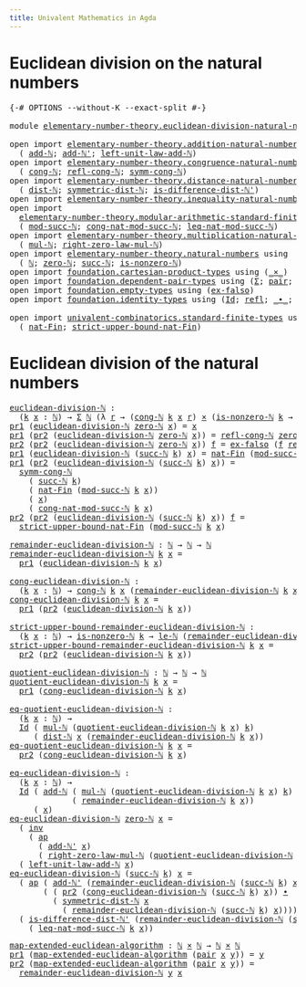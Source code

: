 ```yaml
---
title: Univalent Mathematics in Agda
---
```


# Euclidean division on the natural numbers

<pre class="Agda"><a id="100" class="Symbol">{-#</a> <a id="104" class="Keyword">OPTIONS</a> <a id="112" class="Pragma">--without-K</a> <a id="124" class="Pragma">--exact-split</a> <a id="138" class="Symbol">#-}</a>

<a id="143" class="Keyword">module</a> <a id="150" href="elementary-number-theory.euclidean-division-natural-numbers.html" class="Module">elementary-number-theory.euclidean-division-natural-numbers</a> <a id="210" class="Keyword">where</a>

<a id="217" class="Keyword">open</a> <a id="222" class="Keyword">import</a> <a id="229" href="elementary-number-theory.addition-natural-numbers.html" class="Module">elementary-number-theory.addition-natural-numbers</a> <a id="279" class="Keyword">using</a>
  <a id="287" class="Symbol">(</a> <a id="289" href="elementary-number-theory.addition-natural-numbers.html#988" class="Function">add-ℕ</a><a id="294" class="Symbol">;</a> <a id="296" href="elementary-number-theory.addition-natural-numbers.html#1061" class="Function">add-ℕ&#39;</a><a id="302" class="Symbol">;</a> <a id="304" href="elementary-number-theory.addition-natural-numbers.html#1350" class="Function">left-unit-law-add-ℕ</a><a id="323" class="Symbol">)</a>
<a id="325" class="Keyword">open</a> <a id="330" class="Keyword">import</a> <a id="337" href="elementary-number-theory.congruence-natural-numbers.html" class="Module">elementary-number-theory.congruence-natural-numbers</a> <a id="389" class="Keyword">using</a>
  <a id="397" class="Symbol">(</a> <a id="399" href="elementary-number-theory.congruence-natural-numbers.html#1668" class="Function">cong-ℕ</a><a id="405" class="Symbol">;</a> <a id="407" href="elementary-number-theory.congruence-natural-numbers.html#2639" class="Function">refl-cong-ℕ</a><a id="418" class="Symbol">;</a> <a id="420" href="elementary-number-theory.congruence-natural-numbers.html#2920" class="Function">symm-cong-ℕ</a><a id="431" class="Symbol">)</a>
<a id="433" class="Keyword">open</a> <a id="438" class="Keyword">import</a> <a id="445" href="elementary-number-theory.distance-natural-numbers.html" class="Module">elementary-number-theory.distance-natural-numbers</a> <a id="495" class="Keyword">using</a>
  <a id="503" class="Symbol">(</a> <a id="505" href="elementary-number-theory.distance-natural-numbers.html#1308" class="Function">dist-ℕ</a><a id="511" class="Symbol">;</a> <a id="513" href="elementary-number-theory.distance-natural-numbers.html#2384" class="Function">symmetric-dist-ℕ</a><a id="529" class="Symbol">;</a> <a id="531" href="elementary-number-theory.distance-natural-numbers.html#9837" class="Function">is-difference-dist-ℕ&#39;</a><a id="552" class="Symbol">)</a>
<a id="554" class="Keyword">open</a> <a id="559" class="Keyword">import</a> <a id="566" href="elementary-number-theory.inequality-natural-numbers.html" class="Module">elementary-number-theory.inequality-natural-numbers</a> <a id="618" class="Keyword">using</a> <a id="624" class="Symbol">(</a><a id="625" href="elementary-number-theory.inequality-natural-numbers.html#9483" class="Function">le-ℕ</a><a id="629" class="Symbol">)</a>
<a id="631" class="Keyword">open</a> <a id="636" class="Keyword">import</a>
  <a id="645" href="elementary-number-theory.modular-arithmetic-standard-finite-types.html" class="Module">elementary-number-theory.modular-arithmetic-standard-finite-types</a> <a id="711" class="Keyword">using</a>
  <a id="719" class="Symbol">(</a> <a id="721" href="elementary-number-theory.modular-arithmetic-standard-finite-types.html#2719" class="Function">mod-succ-ℕ</a><a id="731" class="Symbol">;</a> <a id="733" href="elementary-number-theory.modular-arithmetic-standard-finite-types.html#3426" class="Function">cong-nat-mod-succ-ℕ</a><a id="752" class="Symbol">;</a> <a id="754" href="elementary-number-theory.modular-arithmetic-standard-finite-types.html#26119" class="Function">leq-nat-mod-succ-ℕ</a><a id="772" class="Symbol">)</a>
<a id="774" class="Keyword">open</a> <a id="779" class="Keyword">import</a> <a id="786" href="elementary-number-theory.multiplication-natural-numbers.html" class="Module">elementary-number-theory.multiplication-natural-numbers</a> <a id="842" class="Keyword">using</a>
  <a id="850" class="Symbol">(</a> <a id="852" href="elementary-number-theory.multiplication-natural-numbers.html#1176" class="Function">mul-ℕ</a><a id="857" class="Symbol">;</a> <a id="859" href="elementary-number-theory.multiplication-natural-numbers.html#1733" class="Function">right-zero-law-mul-ℕ</a><a id="879" class="Symbol">)</a>
<a id="881" class="Keyword">open</a> <a id="886" class="Keyword">import</a> <a id="893" href="elementary-number-theory.natural-numbers.html" class="Module">elementary-number-theory.natural-numbers</a> <a id="934" class="Keyword">using</a>
  <a id="942" class="Symbol">(</a> <a id="944" href="elementary-number-theory.natural-numbers.html#1438" class="Datatype">ℕ</a><a id="945" class="Symbol">;</a> <a id="947" href="elementary-number-theory.natural-numbers.html#1459" class="InductiveConstructor">zero-ℕ</a><a id="953" class="Symbol">;</a> <a id="955" href="elementary-number-theory.natural-numbers.html#1472" class="InductiveConstructor">succ-ℕ</a><a id="961" class="Symbol">;</a> <a id="963" href="elementary-number-theory.natural-numbers.html#1920" class="Function">is-nonzero-ℕ</a><a id="975" class="Symbol">)</a>
<a id="977" class="Keyword">open</a> <a id="982" class="Keyword">import</a> <a id="989" href="foundation.cartesian-product-types.html" class="Module">foundation.cartesian-product-types</a> <a id="1024" class="Keyword">using</a> <a id="1030" class="Symbol">(</a><a id="1031" href="foundation-core.cartesian-product-types.html#577" class="Function Operator">_×_</a><a id="1034" class="Symbol">)</a>
<a id="1036" class="Keyword">open</a> <a id="1041" class="Keyword">import</a> <a id="1048" href="foundation.dependent-pair-types.html" class="Module">foundation.dependent-pair-types</a> <a id="1080" class="Keyword">using</a> <a id="1086" class="Symbol">(</a><a id="1087" href="foundation-core.dependent-pair-types.html#502" class="Record">Σ</a><a id="1088" class="Symbol">;</a> <a id="1090" href="foundation-core.dependent-pair-types.html#575" class="InductiveConstructor">pair</a><a id="1094" class="Symbol">;</a> <a id="1096" href="foundation-core.dependent-pair-types.html#592" class="Field">pr1</a><a id="1099" class="Symbol">;</a> <a id="1101" href="foundation-core.dependent-pair-types.html#604" class="Field">pr2</a><a id="1104" class="Symbol">)</a>
<a id="1106" class="Keyword">open</a> <a id="1111" class="Keyword">import</a> <a id="1118" href="foundation.empty-types.html" class="Module">foundation.empty-types</a> <a id="1141" class="Keyword">using</a> <a id="1147" class="Symbol">(</a><a id="1148" href="foundation.empty-types.html#1395" class="Function">ex-falso</a><a id="1156" class="Symbol">)</a>
<a id="1158" class="Keyword">open</a> <a id="1163" class="Keyword">import</a> <a id="1170" href="foundation.identity-types.html" class="Module">foundation.identity-types</a> <a id="1196" class="Keyword">using</a> <a id="1202" class="Symbol">(</a><a id="1203" href="foundation-core.identity-types.html#641" class="Datatype">Id</a><a id="1205" class="Symbol">;</a> <a id="1207" href="foundation-core.identity-types.html#694" class="InductiveConstructor">refl</a><a id="1211" class="Symbol">;</a> <a id="1213" href="foundation-core.identity-types.html#1239" class="Function Operator">_∙_</a><a id="1216" class="Symbol">;</a> <a id="1218" href="foundation-core.identity-types.html#1552" class="Function">inv</a><a id="1221" class="Symbol">;</a> <a id="1223" href="foundation-core.identity-types.html#2853" class="Function">ap</a><a id="1225" class="Symbol">)</a>

<a id="1228" class="Keyword">open</a> <a id="1233" class="Keyword">import</a> <a id="1240" href="univalent-combinatorics.standard-finite-types.html" class="Module">univalent-combinatorics.standard-finite-types</a> <a id="1286" class="Keyword">using</a>
  <a id="1294" class="Symbol">(</a> <a id="1296" href="univalent-combinatorics.standard-finite-types.html#5496" class="Function">nat-Fin</a><a id="1303" class="Symbol">;</a> <a id="1305" href="univalent-combinatorics.standard-finite-types.html#5597" class="Function">strict-upper-bound-nat-Fin</a><a id="1331" class="Symbol">)</a>
</pre>
# Euclidean division of the natural numbers

<pre class="Agda"><a id="euclidean-division-ℕ"></a><a id="1391" href="elementary-number-theory.euclidean-division-natural-numbers.html#1391" class="Function">euclidean-division-ℕ</a> <a id="1412" class="Symbol">:</a>
  <a id="1416" class="Symbol">(</a><a id="1417" href="elementary-number-theory.euclidean-division-natural-numbers.html#1417" class="Bound">k</a> <a id="1419" href="elementary-number-theory.euclidean-division-natural-numbers.html#1419" class="Bound">x</a> <a id="1421" class="Symbol">:</a> <a id="1423" href="elementary-number-theory.natural-numbers.html#1438" class="Datatype">ℕ</a><a id="1424" class="Symbol">)</a> <a id="1426" class="Symbol">→</a> <a id="1428" href="foundation-core.dependent-pair-types.html#502" class="Record">Σ</a> <a id="1430" href="elementary-number-theory.natural-numbers.html#1438" class="Datatype">ℕ</a> <a id="1432" class="Symbol">(λ</a> <a id="1435" href="elementary-number-theory.euclidean-division-natural-numbers.html#1435" class="Bound">r</a> <a id="1437" class="Symbol">→</a> <a id="1439" class="Symbol">(</a><a id="1440" href="elementary-number-theory.congruence-natural-numbers.html#1668" class="Function">cong-ℕ</a> <a id="1447" href="elementary-number-theory.euclidean-division-natural-numbers.html#1417" class="Bound">k</a> <a id="1449" href="elementary-number-theory.euclidean-division-natural-numbers.html#1419" class="Bound">x</a> <a id="1451" href="elementary-number-theory.euclidean-division-natural-numbers.html#1435" class="Bound">r</a><a id="1452" class="Symbol">)</a> <a id="1454" href="foundation-core.cartesian-product-types.html#577" class="Function Operator">×</a> <a id="1456" class="Symbol">(</a><a id="1457" href="elementary-number-theory.natural-numbers.html#1920" class="Function">is-nonzero-ℕ</a> <a id="1470" href="elementary-number-theory.euclidean-division-natural-numbers.html#1417" class="Bound">k</a> <a id="1472" class="Symbol">→</a> <a id="1474" href="elementary-number-theory.inequality-natural-numbers.html#9483" class="Function">le-ℕ</a> <a id="1479" href="elementary-number-theory.euclidean-division-natural-numbers.html#1435" class="Bound">r</a> <a id="1481" href="elementary-number-theory.euclidean-division-natural-numbers.html#1417" class="Bound">k</a><a id="1482" class="Symbol">))</a>
<a id="1485" href="foundation-core.dependent-pair-types.html#592" class="Field">pr1</a> <a id="1489" class="Symbol">(</a><a id="1490" href="elementary-number-theory.euclidean-division-natural-numbers.html#1391" class="Function">euclidean-division-ℕ</a> <a id="1511" href="elementary-number-theory.natural-numbers.html#1459" class="InductiveConstructor">zero-ℕ</a> <a id="1518" href="elementary-number-theory.euclidean-division-natural-numbers.html#1518" class="Bound">x</a><a id="1519" class="Symbol">)</a> <a id="1521" class="Symbol">=</a> <a id="1523" href="elementary-number-theory.euclidean-division-natural-numbers.html#1518" class="Bound">x</a>
<a id="1525" href="foundation-core.dependent-pair-types.html#592" class="Field">pr1</a> <a id="1529" class="Symbol">(</a><a id="1530" href="foundation-core.dependent-pair-types.html#604" class="Field">pr2</a> <a id="1534" class="Symbol">(</a><a id="1535" href="elementary-number-theory.euclidean-division-natural-numbers.html#1391" class="Function">euclidean-division-ℕ</a> <a id="1556" href="elementary-number-theory.natural-numbers.html#1459" class="InductiveConstructor">zero-ℕ</a> <a id="1563" href="elementary-number-theory.euclidean-division-natural-numbers.html#1563" class="Bound">x</a><a id="1564" class="Symbol">))</a> <a id="1567" class="Symbol">=</a> <a id="1569" href="elementary-number-theory.congruence-natural-numbers.html#2639" class="Function">refl-cong-ℕ</a> <a id="1581" href="elementary-number-theory.natural-numbers.html#1459" class="InductiveConstructor">zero-ℕ</a> <a id="1588" href="elementary-number-theory.euclidean-division-natural-numbers.html#1563" class="Bound">x</a>
<a id="1590" href="foundation-core.dependent-pair-types.html#604" class="Field">pr2</a> <a id="1594" class="Symbol">(</a><a id="1595" href="foundation-core.dependent-pair-types.html#604" class="Field">pr2</a> <a id="1599" class="Symbol">(</a><a id="1600" href="elementary-number-theory.euclidean-division-natural-numbers.html#1391" class="Function">euclidean-division-ℕ</a> <a id="1621" href="elementary-number-theory.natural-numbers.html#1459" class="InductiveConstructor">zero-ℕ</a> <a id="1628" href="elementary-number-theory.euclidean-division-natural-numbers.html#1628" class="Bound">x</a><a id="1629" class="Symbol">))</a> <a id="1632" href="elementary-number-theory.euclidean-division-natural-numbers.html#1632" class="Bound">f</a> <a id="1634" class="Symbol">=</a> <a id="1636" href="foundation.empty-types.html#1395" class="Function">ex-falso</a> <a id="1645" class="Symbol">(</a><a id="1646" href="elementary-number-theory.euclidean-division-natural-numbers.html#1632" class="Bound">f</a> <a id="1648" href="foundation-core.identity-types.html#694" class="InductiveConstructor">refl</a><a id="1652" class="Symbol">)</a>
<a id="1654" href="foundation-core.dependent-pair-types.html#592" class="Field">pr1</a> <a id="1658" class="Symbol">(</a><a id="1659" href="elementary-number-theory.euclidean-division-natural-numbers.html#1391" class="Function">euclidean-division-ℕ</a> <a id="1680" class="Symbol">(</a><a id="1681" href="elementary-number-theory.natural-numbers.html#1472" class="InductiveConstructor">succ-ℕ</a> <a id="1688" href="elementary-number-theory.euclidean-division-natural-numbers.html#1688" class="Bound">k</a><a id="1689" class="Symbol">)</a> <a id="1691" href="elementary-number-theory.euclidean-division-natural-numbers.html#1691" class="Bound">x</a><a id="1692" class="Symbol">)</a> <a id="1694" class="Symbol">=</a> <a id="1696" href="univalent-combinatorics.standard-finite-types.html#5496" class="Function">nat-Fin</a> <a id="1704" class="Symbol">(</a><a id="1705" href="elementary-number-theory.modular-arithmetic-standard-finite-types.html#2719" class="Function">mod-succ-ℕ</a> <a id="1716" href="elementary-number-theory.euclidean-division-natural-numbers.html#1688" class="Bound">k</a> <a id="1718" href="elementary-number-theory.euclidean-division-natural-numbers.html#1691" class="Bound">x</a><a id="1719" class="Symbol">)</a>
<a id="1721" href="foundation-core.dependent-pair-types.html#592" class="Field">pr1</a> <a id="1725" class="Symbol">(</a><a id="1726" href="foundation-core.dependent-pair-types.html#604" class="Field">pr2</a> <a id="1730" class="Symbol">(</a><a id="1731" href="elementary-number-theory.euclidean-division-natural-numbers.html#1391" class="Function">euclidean-division-ℕ</a> <a id="1752" class="Symbol">(</a><a id="1753" href="elementary-number-theory.natural-numbers.html#1472" class="InductiveConstructor">succ-ℕ</a> <a id="1760" href="elementary-number-theory.euclidean-division-natural-numbers.html#1760" class="Bound">k</a><a id="1761" class="Symbol">)</a> <a id="1763" href="elementary-number-theory.euclidean-division-natural-numbers.html#1763" class="Bound">x</a><a id="1764" class="Symbol">))</a> <a id="1767" class="Symbol">=</a>
  <a id="1771" href="elementary-number-theory.congruence-natural-numbers.html#2920" class="Function">symm-cong-ℕ</a>
    <a id="1787" class="Symbol">(</a> <a id="1789" href="elementary-number-theory.natural-numbers.html#1472" class="InductiveConstructor">succ-ℕ</a> <a id="1796" href="elementary-number-theory.euclidean-division-natural-numbers.html#1760" class="Bound">k</a><a id="1797" class="Symbol">)</a>
    <a id="1803" class="Symbol">(</a> <a id="1805" href="univalent-combinatorics.standard-finite-types.html#5496" class="Function">nat-Fin</a> <a id="1813" class="Symbol">(</a><a id="1814" href="elementary-number-theory.modular-arithmetic-standard-finite-types.html#2719" class="Function">mod-succ-ℕ</a> <a id="1825" href="elementary-number-theory.euclidean-division-natural-numbers.html#1760" class="Bound">k</a> <a id="1827" href="elementary-number-theory.euclidean-division-natural-numbers.html#1763" class="Bound">x</a><a id="1828" class="Symbol">))</a>
    <a id="1835" class="Symbol">(</a> <a id="1837" href="elementary-number-theory.euclidean-division-natural-numbers.html#1763" class="Bound">x</a><a id="1838" class="Symbol">)</a>
    <a id="1844" class="Symbol">(</a> <a id="1846" href="elementary-number-theory.modular-arithmetic-standard-finite-types.html#3426" class="Function">cong-nat-mod-succ-ℕ</a> <a id="1866" href="elementary-number-theory.euclidean-division-natural-numbers.html#1760" class="Bound">k</a> <a id="1868" href="elementary-number-theory.euclidean-division-natural-numbers.html#1763" class="Bound">x</a><a id="1869" class="Symbol">)</a>
<a id="1871" href="foundation-core.dependent-pair-types.html#604" class="Field">pr2</a> <a id="1875" class="Symbol">(</a><a id="1876" href="foundation-core.dependent-pair-types.html#604" class="Field">pr2</a> <a id="1880" class="Symbol">(</a><a id="1881" href="elementary-number-theory.euclidean-division-natural-numbers.html#1391" class="Function">euclidean-division-ℕ</a> <a id="1902" class="Symbol">(</a><a id="1903" href="elementary-number-theory.natural-numbers.html#1472" class="InductiveConstructor">succ-ℕ</a> <a id="1910" href="elementary-number-theory.euclidean-division-natural-numbers.html#1910" class="Bound">k</a><a id="1911" class="Symbol">)</a> <a id="1913" href="elementary-number-theory.euclidean-division-natural-numbers.html#1913" class="Bound">x</a><a id="1914" class="Symbol">))</a> <a id="1917" href="elementary-number-theory.euclidean-division-natural-numbers.html#1917" class="Bound">f</a> <a id="1919" class="Symbol">=</a>
  <a id="1923" href="univalent-combinatorics.standard-finite-types.html#5597" class="Function">strict-upper-bound-nat-Fin</a> <a id="1950" class="Symbol">(</a><a id="1951" href="elementary-number-theory.modular-arithmetic-standard-finite-types.html#2719" class="Function">mod-succ-ℕ</a> <a id="1962" href="elementary-number-theory.euclidean-division-natural-numbers.html#1910" class="Bound">k</a> <a id="1964" href="elementary-number-theory.euclidean-division-natural-numbers.html#1913" class="Bound">x</a><a id="1965" class="Symbol">)</a>

<a id="remainder-euclidean-division-ℕ"></a><a id="1968" href="elementary-number-theory.euclidean-division-natural-numbers.html#1968" class="Function">remainder-euclidean-division-ℕ</a> <a id="1999" class="Symbol">:</a> <a id="2001" href="elementary-number-theory.natural-numbers.html#1438" class="Datatype">ℕ</a> <a id="2003" class="Symbol">→</a> <a id="2005" href="elementary-number-theory.natural-numbers.html#1438" class="Datatype">ℕ</a> <a id="2007" class="Symbol">→</a> <a id="2009" href="elementary-number-theory.natural-numbers.html#1438" class="Datatype">ℕ</a>
<a id="2011" href="elementary-number-theory.euclidean-division-natural-numbers.html#1968" class="Function">remainder-euclidean-division-ℕ</a> <a id="2042" href="elementary-number-theory.euclidean-division-natural-numbers.html#2042" class="Bound">k</a> <a id="2044" href="elementary-number-theory.euclidean-division-natural-numbers.html#2044" class="Bound">x</a> <a id="2046" class="Symbol">=</a>
  <a id="2050" href="foundation-core.dependent-pair-types.html#592" class="Field">pr1</a> <a id="2054" class="Symbol">(</a><a id="2055" href="elementary-number-theory.euclidean-division-natural-numbers.html#1391" class="Function">euclidean-division-ℕ</a> <a id="2076" href="elementary-number-theory.euclidean-division-natural-numbers.html#2042" class="Bound">k</a> <a id="2078" href="elementary-number-theory.euclidean-division-natural-numbers.html#2044" class="Bound">x</a><a id="2079" class="Symbol">)</a>

<a id="cong-euclidean-division-ℕ"></a><a id="2082" href="elementary-number-theory.euclidean-division-natural-numbers.html#2082" class="Function">cong-euclidean-division-ℕ</a> <a id="2108" class="Symbol">:</a>
  <a id="2112" class="Symbol">(</a><a id="2113" href="elementary-number-theory.euclidean-division-natural-numbers.html#2113" class="Bound">k</a> <a id="2115" href="elementary-number-theory.euclidean-division-natural-numbers.html#2115" class="Bound">x</a> <a id="2117" class="Symbol">:</a> <a id="2119" href="elementary-number-theory.natural-numbers.html#1438" class="Datatype">ℕ</a><a id="2120" class="Symbol">)</a> <a id="2122" class="Symbol">→</a> <a id="2124" href="elementary-number-theory.congruence-natural-numbers.html#1668" class="Function">cong-ℕ</a> <a id="2131" href="elementary-number-theory.euclidean-division-natural-numbers.html#2113" class="Bound">k</a> <a id="2133" href="elementary-number-theory.euclidean-division-natural-numbers.html#2115" class="Bound">x</a> <a id="2135" class="Symbol">(</a><a id="2136" href="elementary-number-theory.euclidean-division-natural-numbers.html#1968" class="Function">remainder-euclidean-division-ℕ</a> <a id="2167" href="elementary-number-theory.euclidean-division-natural-numbers.html#2113" class="Bound">k</a> <a id="2169" href="elementary-number-theory.euclidean-division-natural-numbers.html#2115" class="Bound">x</a><a id="2170" class="Symbol">)</a>
<a id="2172" href="elementary-number-theory.euclidean-division-natural-numbers.html#2082" class="Function">cong-euclidean-division-ℕ</a> <a id="2198" href="elementary-number-theory.euclidean-division-natural-numbers.html#2198" class="Bound">k</a> <a id="2200" href="elementary-number-theory.euclidean-division-natural-numbers.html#2200" class="Bound">x</a> <a id="2202" class="Symbol">=</a>
  <a id="2206" href="foundation-core.dependent-pair-types.html#592" class="Field">pr1</a> <a id="2210" class="Symbol">(</a><a id="2211" href="foundation-core.dependent-pair-types.html#604" class="Field">pr2</a> <a id="2215" class="Symbol">(</a><a id="2216" href="elementary-number-theory.euclidean-division-natural-numbers.html#1391" class="Function">euclidean-division-ℕ</a> <a id="2237" href="elementary-number-theory.euclidean-division-natural-numbers.html#2198" class="Bound">k</a> <a id="2239" href="elementary-number-theory.euclidean-division-natural-numbers.html#2200" class="Bound">x</a><a id="2240" class="Symbol">))</a>

<a id="strict-upper-bound-remainder-euclidean-division-ℕ"></a><a id="2244" href="elementary-number-theory.euclidean-division-natural-numbers.html#2244" class="Function">strict-upper-bound-remainder-euclidean-division-ℕ</a> <a id="2294" class="Symbol">:</a>
  <a id="2298" class="Symbol">(</a><a id="2299" href="elementary-number-theory.euclidean-division-natural-numbers.html#2299" class="Bound">k</a> <a id="2301" href="elementary-number-theory.euclidean-division-natural-numbers.html#2301" class="Bound">x</a> <a id="2303" class="Symbol">:</a> <a id="2305" href="elementary-number-theory.natural-numbers.html#1438" class="Datatype">ℕ</a><a id="2306" class="Symbol">)</a> <a id="2308" class="Symbol">→</a> <a id="2310" href="elementary-number-theory.natural-numbers.html#1920" class="Function">is-nonzero-ℕ</a> <a id="2323" href="elementary-number-theory.euclidean-division-natural-numbers.html#2299" class="Bound">k</a> <a id="2325" class="Symbol">→</a> <a id="2327" href="elementary-number-theory.inequality-natural-numbers.html#9483" class="Function">le-ℕ</a> <a id="2332" class="Symbol">(</a><a id="2333" href="elementary-number-theory.euclidean-division-natural-numbers.html#1968" class="Function">remainder-euclidean-division-ℕ</a> <a id="2364" href="elementary-number-theory.euclidean-division-natural-numbers.html#2299" class="Bound">k</a> <a id="2366" href="elementary-number-theory.euclidean-division-natural-numbers.html#2301" class="Bound">x</a><a id="2367" class="Symbol">)</a> <a id="2369" href="elementary-number-theory.euclidean-division-natural-numbers.html#2299" class="Bound">k</a>
<a id="2371" href="elementary-number-theory.euclidean-division-natural-numbers.html#2244" class="Function">strict-upper-bound-remainder-euclidean-division-ℕ</a> <a id="2421" href="elementary-number-theory.euclidean-division-natural-numbers.html#2421" class="Bound">k</a> <a id="2423" href="elementary-number-theory.euclidean-division-natural-numbers.html#2423" class="Bound">x</a> <a id="2425" class="Symbol">=</a>
  <a id="2429" href="foundation-core.dependent-pair-types.html#604" class="Field">pr2</a> <a id="2433" class="Symbol">(</a><a id="2434" href="foundation-core.dependent-pair-types.html#604" class="Field">pr2</a> <a id="2438" class="Symbol">(</a><a id="2439" href="elementary-number-theory.euclidean-division-natural-numbers.html#1391" class="Function">euclidean-division-ℕ</a> <a id="2460" href="elementary-number-theory.euclidean-division-natural-numbers.html#2421" class="Bound">k</a> <a id="2462" href="elementary-number-theory.euclidean-division-natural-numbers.html#2423" class="Bound">x</a><a id="2463" class="Symbol">))</a>

<a id="quotient-euclidean-division-ℕ"></a><a id="2467" href="elementary-number-theory.euclidean-division-natural-numbers.html#2467" class="Function">quotient-euclidean-division-ℕ</a> <a id="2497" class="Symbol">:</a> <a id="2499" href="elementary-number-theory.natural-numbers.html#1438" class="Datatype">ℕ</a> <a id="2501" class="Symbol">→</a> <a id="2503" href="elementary-number-theory.natural-numbers.html#1438" class="Datatype">ℕ</a> <a id="2505" class="Symbol">→</a> <a id="2507" href="elementary-number-theory.natural-numbers.html#1438" class="Datatype">ℕ</a>
<a id="2509" href="elementary-number-theory.euclidean-division-natural-numbers.html#2467" class="Function">quotient-euclidean-division-ℕ</a> <a id="2539" href="elementary-number-theory.euclidean-division-natural-numbers.html#2539" class="Bound">k</a> <a id="2541" href="elementary-number-theory.euclidean-division-natural-numbers.html#2541" class="Bound">x</a> <a id="2543" class="Symbol">=</a>
  <a id="2547" href="foundation-core.dependent-pair-types.html#592" class="Field">pr1</a> <a id="2551" class="Symbol">(</a><a id="2552" href="elementary-number-theory.euclidean-division-natural-numbers.html#2082" class="Function">cong-euclidean-division-ℕ</a> <a id="2578" href="elementary-number-theory.euclidean-division-natural-numbers.html#2539" class="Bound">k</a> <a id="2580" href="elementary-number-theory.euclidean-division-natural-numbers.html#2541" class="Bound">x</a><a id="2581" class="Symbol">)</a>

<a id="eq-quotient-euclidean-division-ℕ"></a><a id="2584" href="elementary-number-theory.euclidean-division-natural-numbers.html#2584" class="Function">eq-quotient-euclidean-division-ℕ</a> <a id="2617" class="Symbol">:</a>
  <a id="2621" class="Symbol">(</a><a id="2622" href="elementary-number-theory.euclidean-division-natural-numbers.html#2622" class="Bound">k</a> <a id="2624" href="elementary-number-theory.euclidean-division-natural-numbers.html#2624" class="Bound">x</a> <a id="2626" class="Symbol">:</a> <a id="2628" href="elementary-number-theory.natural-numbers.html#1438" class="Datatype">ℕ</a><a id="2629" class="Symbol">)</a> <a id="2631" class="Symbol">→</a>
  <a id="2635" href="foundation-core.identity-types.html#641" class="Datatype">Id</a> <a id="2638" class="Symbol">(</a> <a id="2640" href="elementary-number-theory.multiplication-natural-numbers.html#1176" class="Function">mul-ℕ</a> <a id="2646" class="Symbol">(</a><a id="2647" href="elementary-number-theory.euclidean-division-natural-numbers.html#2467" class="Function">quotient-euclidean-division-ℕ</a> <a id="2677" href="elementary-number-theory.euclidean-division-natural-numbers.html#2622" class="Bound">k</a> <a id="2679" href="elementary-number-theory.euclidean-division-natural-numbers.html#2624" class="Bound">x</a><a id="2680" class="Symbol">)</a> <a id="2682" href="elementary-number-theory.euclidean-division-natural-numbers.html#2622" class="Bound">k</a><a id="2683" class="Symbol">)</a>
     <a id="2690" class="Symbol">(</a> <a id="2692" href="elementary-number-theory.distance-natural-numbers.html#1308" class="Function">dist-ℕ</a> <a id="2699" href="elementary-number-theory.euclidean-division-natural-numbers.html#2624" class="Bound">x</a> <a id="2701" class="Symbol">(</a><a id="2702" href="elementary-number-theory.euclidean-division-natural-numbers.html#1968" class="Function">remainder-euclidean-division-ℕ</a> <a id="2733" href="elementary-number-theory.euclidean-division-natural-numbers.html#2622" class="Bound">k</a> <a id="2735" href="elementary-number-theory.euclidean-division-natural-numbers.html#2624" class="Bound">x</a><a id="2736" class="Symbol">))</a>
<a id="2739" href="elementary-number-theory.euclidean-division-natural-numbers.html#2584" class="Function">eq-quotient-euclidean-division-ℕ</a> <a id="2772" href="elementary-number-theory.euclidean-division-natural-numbers.html#2772" class="Bound">k</a> <a id="2774" href="elementary-number-theory.euclidean-division-natural-numbers.html#2774" class="Bound">x</a> <a id="2776" class="Symbol">=</a>
  <a id="2780" href="foundation-core.dependent-pair-types.html#604" class="Field">pr2</a> <a id="2784" class="Symbol">(</a><a id="2785" href="elementary-number-theory.euclidean-division-natural-numbers.html#2082" class="Function">cong-euclidean-division-ℕ</a> <a id="2811" href="elementary-number-theory.euclidean-division-natural-numbers.html#2772" class="Bound">k</a> <a id="2813" href="elementary-number-theory.euclidean-division-natural-numbers.html#2774" class="Bound">x</a><a id="2814" class="Symbol">)</a>

<a id="eq-euclidean-division-ℕ"></a><a id="2817" href="elementary-number-theory.euclidean-division-natural-numbers.html#2817" class="Function">eq-euclidean-division-ℕ</a> <a id="2841" class="Symbol">:</a>
  <a id="2845" class="Symbol">(</a><a id="2846" href="elementary-number-theory.euclidean-division-natural-numbers.html#2846" class="Bound">k</a> <a id="2848" href="elementary-number-theory.euclidean-division-natural-numbers.html#2848" class="Bound">x</a> <a id="2850" class="Symbol">:</a> <a id="2852" href="elementary-number-theory.natural-numbers.html#1438" class="Datatype">ℕ</a><a id="2853" class="Symbol">)</a> <a id="2855" class="Symbol">→</a>
  <a id="2859" href="foundation-core.identity-types.html#641" class="Datatype">Id</a> <a id="2862" class="Symbol">(</a> <a id="2864" href="elementary-number-theory.addition-natural-numbers.html#988" class="Function">add-ℕ</a> <a id="2870" class="Symbol">(</a> <a id="2872" href="elementary-number-theory.multiplication-natural-numbers.html#1176" class="Function">mul-ℕ</a> <a id="2878" class="Symbol">(</a><a id="2879" href="elementary-number-theory.euclidean-division-natural-numbers.html#2467" class="Function">quotient-euclidean-division-ℕ</a> <a id="2909" href="elementary-number-theory.euclidean-division-natural-numbers.html#2846" class="Bound">k</a> <a id="2911" href="elementary-number-theory.euclidean-division-natural-numbers.html#2848" class="Bound">x</a><a id="2912" class="Symbol">)</a> <a id="2914" href="elementary-number-theory.euclidean-division-natural-numbers.html#2846" class="Bound">k</a><a id="2915" class="Symbol">)</a>
             <a id="2930" class="Symbol">(</a> <a id="2932" href="elementary-number-theory.euclidean-division-natural-numbers.html#1968" class="Function">remainder-euclidean-division-ℕ</a> <a id="2963" href="elementary-number-theory.euclidean-division-natural-numbers.html#2846" class="Bound">k</a> <a id="2965" href="elementary-number-theory.euclidean-division-natural-numbers.html#2848" class="Bound">x</a><a id="2966" class="Symbol">))</a>
     <a id="2974" class="Symbol">(</a> <a id="2976" href="elementary-number-theory.euclidean-division-natural-numbers.html#2848" class="Bound">x</a><a id="2977" class="Symbol">)</a>
<a id="2979" href="elementary-number-theory.euclidean-division-natural-numbers.html#2817" class="Function">eq-euclidean-division-ℕ</a> <a id="3003" href="elementary-number-theory.natural-numbers.html#1459" class="InductiveConstructor">zero-ℕ</a> <a id="3010" href="elementary-number-theory.euclidean-division-natural-numbers.html#3010" class="Bound">x</a> <a id="3012" class="Symbol">=</a>
  <a id="3016" class="Symbol">(</a> <a id="3018" href="foundation-core.identity-types.html#1552" class="Function">inv</a>
    <a id="3026" class="Symbol">(</a> <a id="3028" href="foundation-core.identity-types.html#2853" class="Function">ap</a>
      <a id="3037" class="Symbol">(</a> <a id="3039" href="elementary-number-theory.addition-natural-numbers.html#1061" class="Function">add-ℕ&#39;</a> <a id="3046" href="elementary-number-theory.euclidean-division-natural-numbers.html#3010" class="Bound">x</a><a id="3047" class="Symbol">)</a>
      <a id="3055" class="Symbol">(</a> <a id="3057" href="elementary-number-theory.multiplication-natural-numbers.html#1733" class="Function">right-zero-law-mul-ℕ</a> <a id="3078" class="Symbol">(</a><a id="3079" href="elementary-number-theory.euclidean-division-natural-numbers.html#2467" class="Function">quotient-euclidean-division-ℕ</a> <a id="3109" href="elementary-number-theory.natural-numbers.html#1459" class="InductiveConstructor">zero-ℕ</a> <a id="3116" href="elementary-number-theory.euclidean-division-natural-numbers.html#3010" class="Bound">x</a><a id="3117" class="Symbol">))))</a> <a id="3122" href="foundation-core.identity-types.html#1239" class="Function Operator">∙</a>
  <a id="3126" class="Symbol">(</a> <a id="3128" href="elementary-number-theory.addition-natural-numbers.html#1350" class="Function">left-unit-law-add-ℕ</a> <a id="3148" href="elementary-number-theory.euclidean-division-natural-numbers.html#3010" class="Bound">x</a><a id="3149" class="Symbol">)</a>
<a id="3151" href="elementary-number-theory.euclidean-division-natural-numbers.html#2817" class="Function">eq-euclidean-division-ℕ</a> <a id="3175" class="Symbol">(</a><a id="3176" href="elementary-number-theory.natural-numbers.html#1472" class="InductiveConstructor">succ-ℕ</a> <a id="3183" href="elementary-number-theory.euclidean-division-natural-numbers.html#3183" class="Bound">k</a><a id="3184" class="Symbol">)</a> <a id="3186" href="elementary-number-theory.euclidean-division-natural-numbers.html#3186" class="Bound">x</a> <a id="3188" class="Symbol">=</a>
  <a id="3192" class="Symbol">(</a> <a id="3194" href="foundation-core.identity-types.html#2853" class="Function">ap</a> <a id="3197" class="Symbol">(</a> <a id="3199" href="elementary-number-theory.addition-natural-numbers.html#1061" class="Function">add-ℕ&#39;</a> <a id="3206" class="Symbol">(</a><a id="3207" href="elementary-number-theory.euclidean-division-natural-numbers.html#1968" class="Function">remainder-euclidean-division-ℕ</a> <a id="3238" class="Symbol">(</a><a id="3239" href="elementary-number-theory.natural-numbers.html#1472" class="InductiveConstructor">succ-ℕ</a> <a id="3246" href="elementary-number-theory.euclidean-division-natural-numbers.html#3183" class="Bound">k</a><a id="3247" class="Symbol">)</a> <a id="3249" href="elementary-number-theory.euclidean-division-natural-numbers.html#3186" class="Bound">x</a><a id="3250" class="Symbol">))</a>
       <a id="3260" class="Symbol">(</a> <a id="3262" class="Symbol">(</a> <a id="3264" href="foundation-core.dependent-pair-types.html#604" class="Field">pr2</a> <a id="3268" class="Symbol">(</a><a id="3269" href="elementary-number-theory.euclidean-division-natural-numbers.html#2082" class="Function">cong-euclidean-division-ℕ</a> <a id="3295" class="Symbol">(</a><a id="3296" href="elementary-number-theory.natural-numbers.html#1472" class="InductiveConstructor">succ-ℕ</a> <a id="3303" href="elementary-number-theory.euclidean-division-natural-numbers.html#3183" class="Bound">k</a><a id="3304" class="Symbol">)</a> <a id="3306" href="elementary-number-theory.euclidean-division-natural-numbers.html#3186" class="Bound">x</a><a id="3307" class="Symbol">))</a> <a id="3310" href="foundation-core.identity-types.html#1239" class="Function Operator">∙</a>
         <a id="3321" class="Symbol">(</a> <a id="3323" href="elementary-number-theory.distance-natural-numbers.html#2384" class="Function">symmetric-dist-ℕ</a> <a id="3340" href="elementary-number-theory.euclidean-division-natural-numbers.html#3186" class="Bound">x</a>
           <a id="3353" class="Symbol">(</a> <a id="3355" href="elementary-number-theory.euclidean-division-natural-numbers.html#1968" class="Function">remainder-euclidean-division-ℕ</a> <a id="3386" class="Symbol">(</a><a id="3387" href="elementary-number-theory.natural-numbers.html#1472" class="InductiveConstructor">succ-ℕ</a> <a id="3394" href="elementary-number-theory.euclidean-division-natural-numbers.html#3183" class="Bound">k</a><a id="3395" class="Symbol">)</a> <a id="3397" href="elementary-number-theory.euclidean-division-natural-numbers.html#3186" class="Bound">x</a><a id="3398" class="Symbol">))))</a> <a id="3403" href="foundation-core.identity-types.html#1239" class="Function Operator">∙</a>
  <a id="3407" class="Symbol">(</a> <a id="3409" href="elementary-number-theory.distance-natural-numbers.html#9837" class="Function">is-difference-dist-ℕ&#39;</a> <a id="3431" class="Symbol">(</a><a id="3432" href="elementary-number-theory.euclidean-division-natural-numbers.html#1968" class="Function">remainder-euclidean-division-ℕ</a> <a id="3463" class="Symbol">(</a><a id="3464" href="elementary-number-theory.natural-numbers.html#1472" class="InductiveConstructor">succ-ℕ</a> <a id="3471" href="elementary-number-theory.euclidean-division-natural-numbers.html#3183" class="Bound">k</a><a id="3472" class="Symbol">)</a> <a id="3474" href="elementary-number-theory.euclidean-division-natural-numbers.html#3186" class="Bound">x</a><a id="3475" class="Symbol">)</a> <a id="3477" href="elementary-number-theory.euclidean-division-natural-numbers.html#3186" class="Bound">x</a>
    <a id="3483" class="Symbol">(</a> <a id="3485" href="elementary-number-theory.modular-arithmetic-standard-finite-types.html#26119" class="Function">leq-nat-mod-succ-ℕ</a> <a id="3504" href="elementary-number-theory.euclidean-division-natural-numbers.html#3183" class="Bound">k</a> <a id="3506" href="elementary-number-theory.euclidean-division-natural-numbers.html#3186" class="Bound">x</a><a id="3507" class="Symbol">))</a>
</pre>
<pre class="Agda"><a id="map-extended-euclidean-algorithm"></a><a id="3523" href="elementary-number-theory.euclidean-division-natural-numbers.html#3523" class="Function">map-extended-euclidean-algorithm</a> <a id="3556" class="Symbol">:</a> <a id="3558" href="elementary-number-theory.natural-numbers.html#1438" class="Datatype">ℕ</a> <a id="3560" href="foundation-core.cartesian-product-types.html#577" class="Function Operator">×</a> <a id="3562" href="elementary-number-theory.natural-numbers.html#1438" class="Datatype">ℕ</a> <a id="3564" class="Symbol">→</a> <a id="3566" href="elementary-number-theory.natural-numbers.html#1438" class="Datatype">ℕ</a> <a id="3568" href="foundation-core.cartesian-product-types.html#577" class="Function Operator">×</a> <a id="3570" href="elementary-number-theory.natural-numbers.html#1438" class="Datatype">ℕ</a>
<a id="3572" href="foundation-core.dependent-pair-types.html#592" class="Field">pr1</a> <a id="3576" class="Symbol">(</a><a id="3577" href="elementary-number-theory.euclidean-division-natural-numbers.html#3523" class="Function">map-extended-euclidean-algorithm</a> <a id="3610" class="Symbol">(</a><a id="3611" href="foundation-core.dependent-pair-types.html#575" class="InductiveConstructor">pair</a> <a id="3616" href="elementary-number-theory.euclidean-division-natural-numbers.html#3616" class="Bound">x</a> <a id="3618" href="elementary-number-theory.euclidean-division-natural-numbers.html#3618" class="Bound">y</a><a id="3619" class="Symbol">))</a> <a id="3622" class="Symbol">=</a> <a id="3624" href="elementary-number-theory.euclidean-division-natural-numbers.html#3618" class="Bound">y</a>
<a id="3626" href="foundation-core.dependent-pair-types.html#604" class="Field">pr2</a> <a id="3630" class="Symbol">(</a><a id="3631" href="elementary-number-theory.euclidean-division-natural-numbers.html#3523" class="Function">map-extended-euclidean-algorithm</a> <a id="3664" class="Symbol">(</a><a id="3665" href="foundation-core.dependent-pair-types.html#575" class="InductiveConstructor">pair</a> <a id="3670" href="elementary-number-theory.euclidean-division-natural-numbers.html#3670" class="Bound">x</a> <a id="3672" href="elementary-number-theory.euclidean-division-natural-numbers.html#3672" class="Bound">y</a><a id="3673" class="Symbol">))</a> <a id="3676" class="Symbol">=</a>
  <a id="3680" href="elementary-number-theory.euclidean-division-natural-numbers.html#1968" class="Function">remainder-euclidean-division-ℕ</a> <a id="3711" href="elementary-number-theory.euclidean-division-natural-numbers.html#3672" class="Bound">y</a> <a id="3713" href="elementary-number-theory.euclidean-division-natural-numbers.html#3670" class="Bound">x</a>
</pre>